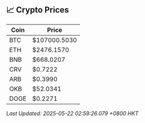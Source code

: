 ## 📈 Crypto Prices

| Coin | Price |
| ---- | ----- |
| BTC | $107000.5030 |
| ETH | $2476.1570 |
| BNB | $668.0207 |
| CRV | $0.7222 |
| ARB | $0.3990 |
| OKB | $52.0341 |
| DOGE | $0.2271 |

_Last Updated: 2025-05-22 02:59:26.079 +0800 HKT_